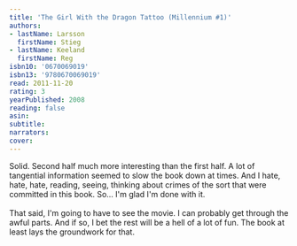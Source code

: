 ```yaml
---
title: 'The Girl With the Dragon Tattoo (Millennium #1)'
authors:
- lastName: Larsson
  firstName: Stieg
- lastName: Keeland
  firstName: Reg
isbn10: '0670069019'
isbn13: '9780670069019'
read: 2011-11-20
rating: 3
yearPublished: 2008
reading: false
asin:
subtitle:
narrators:
cover:
---
```

Solid. Second half much more interesting than the first half. A lot of tangential information seemed to slow the book down at times. And I hate, hate, hate, reading, seeing, thinking about crimes of the sort that were committed in this book. So… I'm glad I'm done with it. <br/><br/>That said, I'm going to have to see the movie. I can probably get through the awful parts. And if so, I bet the rest will be a hell of a lot of fun. The book at least lays the groundwork for that.